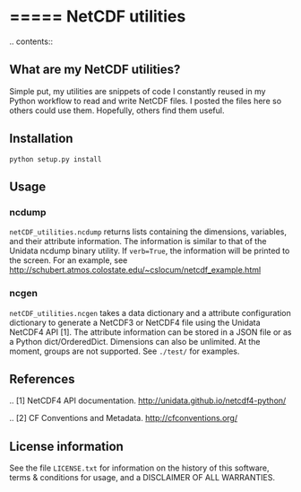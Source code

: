 =====
NetCDF utilities
=====

.. contents::

What are my NetCDF utilities?
-----------------------------

Simple put, my utilities are snippets of code I constantly reused
in my Python workflow to read and write NetCDF files. I posted
the files here so others could use them. Hopefully, others find
them useful.

Installation
------------

`python setup.py install`

Usage
-----

### ncdump
`netCDF_utilities.ncdump` returns lists containing the dimensions,
variables, and their attribute information. The information is
similar to that of the Unidata ncdump binary utility. If `verb=True`,
the information will be printed to the screen. For an example, see
http://schubert.atmos.colostate.edu/~cslocum/netcdf_example.html

### ncgen
`netCDF_utilities.ncgen` takes a data dictionary and a attribute
configuration dictionary to generate a NetCDF3 or NetCDF4 file
using the Unidata NetCDF4 API [1]. The attribute information can
be stored in a JSON file or as a Python dict/OrderedDict. Dimensions
can also be unlimited. At the moment, groups are not supported.
See `./test/` for examples.

References
----------
.. [1] NetCDF4 API documentation.
       http://unidata.github.io/netcdf4-python/

.. [2] CF Conventions and Metadata. http://cfconventions.org/

License information
-------------------

See the file ``LICENSE.txt`` for information on the history of this
software, terms & conditions for usage, and a DISCLAIMER OF ALL
WARRANTIES.
